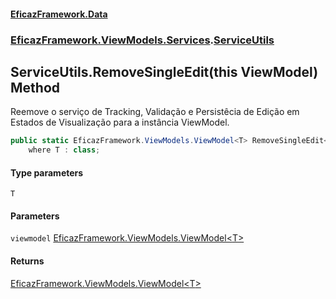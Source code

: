 #### [EficazFramework.Data](EficazFrameworkData.md 'EficazFramework Data')
### [EficazFramework.ViewModels.Services](EficazFrameworkData.md#EficazFramework.ViewModels.Services 'EficazFramework.ViewModels.Services').[ServiceUtils](EficazFramework.ViewModels.Services/ServiceUtils.md 'EficazFramework.ViewModels.Services.ServiceUtils')

## ServiceUtils.RemoveSingleEdit<T>(this ViewModel<T>) Method

Reemove o serviço de Tracking, Validação e Persistêcia de Edição em Estados de Visualização para a instância ViewModel.

```csharp
public static EficazFramework.ViewModels.ViewModel<T> RemoveSingleEdit<T>(this EficazFramework.ViewModels.ViewModel<T> viewmodel)
    where T : class;
```
#### Type parameters

<a name='EficazFramework.ViewModels.Services.ServiceUtils.RemoveSingleEdit_T_(thisEficazFramework.ViewModels.ViewModel_T_).T'></a>

`T`
#### Parameters

<a name='EficazFramework.ViewModels.Services.ServiceUtils.RemoveSingleEdit_T_(thisEficazFramework.ViewModels.ViewModel_T_).viewmodel'></a>

`viewmodel` [EficazFramework.ViewModels.ViewModel&lt;](EficazFramework.ViewModels/ViewModel_T_.md 'EficazFramework.ViewModels.ViewModel<T>')[T](EficazFramework.ViewModels.Services/ServiceUtils/RemoveSingleEdit_T_(thisViewModel_T_).md#EficazFramework.ViewModels.Services.ServiceUtils.RemoveSingleEdit_T_(thisEficazFramework.ViewModels.ViewModel_T_).T 'EficazFramework.ViewModels.Services.ServiceUtils.RemoveSingleEdit<T>(this EficazFramework.ViewModels.ViewModel<T>).T')[&gt;](EficazFramework.ViewModels/ViewModel_T_.md 'EficazFramework.ViewModels.ViewModel<T>')

#### Returns
[EficazFramework.ViewModels.ViewModel&lt;](EficazFramework.ViewModels/ViewModel_T_.md 'EficazFramework.ViewModels.ViewModel<T>')[T](EficazFramework.ViewModels.Services/ServiceUtils/RemoveSingleEdit_T_(thisViewModel_T_).md#EficazFramework.ViewModels.Services.ServiceUtils.RemoveSingleEdit_T_(thisEficazFramework.ViewModels.ViewModel_T_).T 'EficazFramework.ViewModels.Services.ServiceUtils.RemoveSingleEdit<T>(this EficazFramework.ViewModels.ViewModel<T>).T')[&gt;](EficazFramework.ViewModels/ViewModel_T_.md 'EficazFramework.ViewModels.ViewModel<T>')